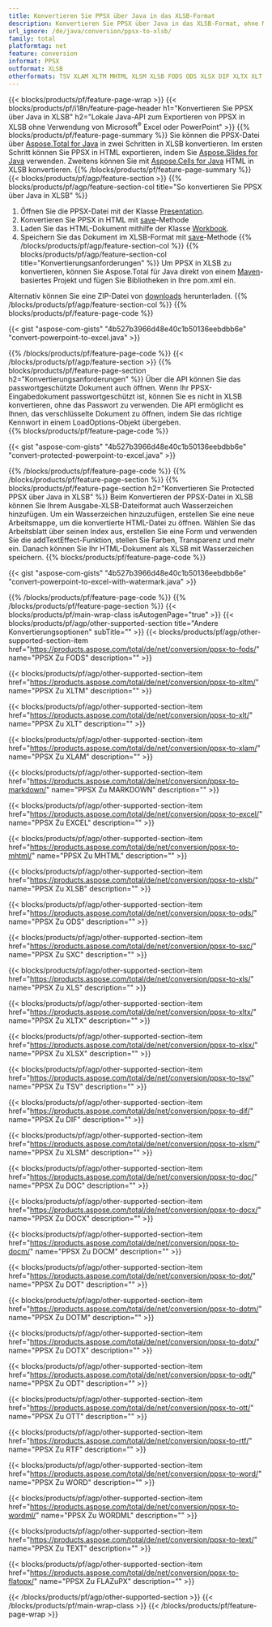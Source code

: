 ```yaml
---
title: Konvertieren Sie PPSX über Java in das XLSB-Format
description: Konvertieren Sie PPSX über Java in das XLSB-Format, ohne Microsoft Excel oder PowerPoint zu verwenden
url_ignore: /de/java/conversion/ppsx-to-xlsb/
family: total
platformtag: net
feature: conversion
informat: PPSX
outformat: XLSB
otherformats: TSV XLAM XLTM MHTML XLSM XLSB FODS ODS XLSX DIF XLTX XLT SXC XLS MARKDOWN EXCEL DOC DOCX DOCM DOT DOTM DOTX ODT OTT RTF WORD WORDML TEXT FLATOPX
---
```

{{< blocks/products/pf/feature-page-wrap >}}
{{< blocks/products/pf/i18n/feature-page-header h1="Konvertieren Sie PPSX über Java in XLSB" h2="Lokale Java-API zum Exportieren von PPSX in XLSB ohne Verwendung von Microsoft<sup>&reg;</sup> Excel oder PowerPoint" >}}
{{% blocks/products/pf/feature-page-summary %}}
Sie können die PPSX-Datei über [Aspose.Total for Java](https://products.aspose.com/total/java/) in zwei Schritten in XLSB konvertieren. Im ersten Schritt können Sie PPSX in HTML exportieren, indem Sie [Aspose.Slides for Java](https://products.aspose.com/slides/java/) verwenden. Zweitens können Sie mit [Aspose.Cells for Java](https://products.aspose.com/cells/java/) HTML in XLSB konvertieren.
{{% /blocks/products/pf/feature-page-summary  %}}
{{< blocks/products/pf/agp/feature-section >}}
{{% blocks/products/pf/agp/feature-section-col title="So konvertieren Sie PPSX über Java in XLSB" %}}
1. Öffnen Sie die PPSX-Datei mit der Klasse [Presentation](https://reference.aspose.com/slides/java/com.aspose.slides/Presentation).
2. Konvertieren Sie PPSX in HTML mit [save](https://reference.aspose.com/slides/java/com.aspose.slides/Presentation#save-java.lang.String-int-com.aspose.slides.ISaveOptions-)-Methode
3. Laden Sie das HTML-Dokument mithilfe der Klasse [Workbook](https://reference.aspose.com/cells/java/com.aspose.cells/Workbook).
4. Speichern Sie das Dokument im XLSB-Format mit [save](https://reference.aspose.com/cells/java/com.aspose.cells/workbook#save(java.lang.String,%20com.aspose.cells.SaveOptions))-Methode
{{% /blocks/products/pf/agp/feature-section-col %}}
{{% blocks/products/pf/agp/feature-section-col title="Konvertierungsanforderungen" %}}
Um PPSX in XLSB zu konvertieren, können Sie Aspose.Total für Java direkt von einem [Maven](https://releases.aspose.com/total/java/)-basiertes Projekt und fügen Sie Bibliotheken in Ihre pom.xml ein.

Alternativ können Sie eine ZIP-Datei von [downloads](https://releases.aspose.com/total/java) herunterladen.
{{% /blocks/products/pf/agp/feature-section-col %}}
{{% blocks/products/pf/feature-page-code %}}

{{< gist "aspose-com-gists" "4b527b3966d48e40c1b50136eebdbb6e" "convert-powerpoint-to-excel.java" >}}


{{% /blocks/products/pf/feature-page-code %}}
{{< /blocks/products/pf/agp/feature-section >}}
{{% blocks/products/pf/feature-page-section  h2="Konvertierungsanforderungen" %}}
Über die API können Sie das passwortgeschützte Dokument auch öffnen. Wenn Ihr PPSX-Eingabedokument passwortgeschützt ist, können Sie es nicht in XLSB konvertieren, ohne das Passwort zu verwenden. Die API ermöglicht es Ihnen, das verschlüsselte Dokument zu öffnen, indem Sie das richtige Kennwort in einem LoadOptions-Objekt übergeben.  
{{% blocks/products/pf/feature-page-code %}}

{{< gist "aspose-com-gists" "4b527b3966d48e40c1b50136eebdbb6e" "convert-protected-powerpoint-to-excel.java" >}}

{{% /blocks/products/pf/feature-page-code  %}}
{{% /blocks/products/pf/feature-page-section %}}
{{% blocks/products/pf/feature-page-section  h2="Konvertieren Sie Protected PPSX über Java in XLSB" %}}
Beim Konvertieren der PPSX-Datei in XLSB können Sie Ihrem Ausgabe-XLSB-Dateiformat auch Wasserzeichen hinzufügen. Um ein Wasserzeichen hinzuzufügen, erstellen Sie eine neue Arbeitsmappe, um die konvertierte HTML-Datei zu öffnen. Wählen Sie das Arbeitsblatt über seinen Index aus, erstellen Sie eine Form und verwenden Sie die addTextEffect-Funktion, stellen Sie Farben, Transparenz und mehr ein. Danach können Sie Ihr HTML-Dokument als XLSB mit Wasserzeichen speichern. 
{{% blocks/products/pf/feature-page-code %}}

{{< gist "aspose-com-gists" "4b527b3966d48e40c1b50136eebdbb6e" "convert-powerpoint-to-excel-with-watermark.java" >}}

{{% /blocks/products/pf/feature-page-code  %}}
{{% /blocks/products/pf/feature-page-section %}}
{{< blocks/products/pf/main-wrap-class isAutogenPage="true" >}}
{{< blocks/products/pf/agp/other-supported-section title="Andere Konvertierungsoptionen" subTitle="" >}}
{{< blocks/products/pf/agp/other-supported-section-item href="https://products.aspose.com/total/de/net/conversion/ppsx-to-fods/" name="PPSX Zu FODS" description="" >}}

{{< blocks/products/pf/agp/other-supported-section-item href="https://products.aspose.com/total/de/net/conversion/ppsx-to-xltm/" name="PPSX Zu XLTM" description="" >}}

{{< blocks/products/pf/agp/other-supported-section-item href="https://products.aspose.com/total/de/net/conversion/ppsx-to-xlt/" name="PPSX Zu XLT" description="" >}}

{{< blocks/products/pf/agp/other-supported-section-item href="https://products.aspose.com/total/de/net/conversion/ppsx-to-xlam/" name="PPSX Zu XLAM" description="" >}}

{{< blocks/products/pf/agp/other-supported-section-item href="https://products.aspose.com/total/de/net/conversion/ppsx-to-markdown/" name="PPSX Zu MARKDOWN" description="" >}}

{{< blocks/products/pf/agp/other-supported-section-item href="https://products.aspose.com/total/de/net/conversion/ppsx-to-excel/" name="PPSX Zu EXCEL" description="" >}}

{{< blocks/products/pf/agp/other-supported-section-item href="https://products.aspose.com/total/de/net/conversion/ppsx-to-mhtml/" name="PPSX Zu MHTML" description="" >}}

{{< blocks/products/pf/agp/other-supported-section-item href="https://products.aspose.com/total/de/net/conversion/ppsx-to-xlsb/" name="PPSX Zu XLSB" description="" >}}

{{< blocks/products/pf/agp/other-supported-section-item href="https://products.aspose.com/total/de/net/conversion/ppsx-to-ods/" name="PPSX Zu ODS" description="" >}}

{{< blocks/products/pf/agp/other-supported-section-item href="https://products.aspose.com/total/de/net/conversion/ppsx-to-sxc/" name="PPSX Zu SXC" description="" >}}

{{< blocks/products/pf/agp/other-supported-section-item href="https://products.aspose.com/total/de/net/conversion/ppsx-to-xls/" name="PPSX Zu XLS" description="" >}}

{{< blocks/products/pf/agp/other-supported-section-item href="https://products.aspose.com/total/de/net/conversion/ppsx-to-xltx/" name="PPSX Zu XLTX" description="" >}}

{{< blocks/products/pf/agp/other-supported-section-item href="https://products.aspose.com/total/de/net/conversion/ppsx-to-xlsx/" name="PPSX Zu XLSX" description="" >}}

{{< blocks/products/pf/agp/other-supported-section-item href="https://products.aspose.com/total/de/net/conversion/ppsx-to-tsv/" name="PPSX Zu TSV" description="" >}}

{{< blocks/products/pf/agp/other-supported-section-item href="https://products.aspose.com/total/de/net/conversion/ppsx-to-dif/" name="PPSX Zu DIF" description="" >}}

{{< blocks/products/pf/agp/other-supported-section-item href="https://products.aspose.com/total/de/net/conversion/ppsx-to-xlsm/" name="PPSX Zu XLSM" description="" >}}

{{< blocks/products/pf/agp/other-supported-section-item href="https://products.aspose.com/total/de/net/conversion/ppsx-to-doc/" name="PPSX Zu DOC" description="" >}}

{{< blocks/products/pf/agp/other-supported-section-item href="https://products.aspose.com/total/de/net/conversion/ppsx-to-docx/" name="PPSX Zu DOCX" description="" >}}

{{< blocks/products/pf/agp/other-supported-section-item href="https://products.aspose.com/total/de/net/conversion/ppsx-to-docm/" name="PPSX Zu DOCM" description="" >}}

{{< blocks/products/pf/agp/other-supported-section-item href="https://products.aspose.com/total/de/net/conversion/ppsx-to-dot/" name="PPSX Zu DOT" description="" >}}

{{< blocks/products/pf/agp/other-supported-section-item href="https://products.aspose.com/total/de/net/conversion/ppsx-to-dotm/" name="PPSX Zu DOTM" description="" >}}

{{< blocks/products/pf/agp/other-supported-section-item href="https://products.aspose.com/total/de/net/conversion/ppsx-to-dotx/" name="PPSX Zu DOTX" description="" >}}

{{< blocks/products/pf/agp/other-supported-section-item href="https://products.aspose.com/total/de/net/conversion/ppsx-to-odt/" name="PPSX Zu ODT" description="" >}}

{{< blocks/products/pf/agp/other-supported-section-item href="https://products.aspose.com/total/de/net/conversion/ppsx-to-ott/" name="PPSX Zu OTT" description="" >}}

{{< blocks/products/pf/agp/other-supported-section-item href="https://products.aspose.com/total/de/net/conversion/ppsx-to-rtf/" name="PPSX Zu RTF" description="" >}}

{{< blocks/products/pf/agp/other-supported-section-item href="https://products.aspose.com/total/de/net/conversion/ppsx-to-word/" name="PPSX Zu WORD" description="" >}}

{{< blocks/products/pf/agp/other-supported-section-item href="https://products.aspose.com/total/de/net/conversion/ppsx-to-wordml/" name="PPSX Zu WORDML" description="" >}}

{{< blocks/products/pf/agp/other-supported-section-item href="https://products.aspose.com/total/de/net/conversion/ppsx-to-text/" name="PPSX Zu TEXT" description="" >}}

{{< blocks/products/pf/agp/other-supported-section-item href="https://products.aspose.com/total/de/net/conversion/ppsx-to-flatopx/" name="PPSX Zu FLAZuPX" description="" >}}


{{< /blocks/products/pf/agp/other-supported-section >}}
{{< /blocks/products/pf/main-wrap-class >}}
{{< /blocks/products/pf/feature-page-wrap >}}